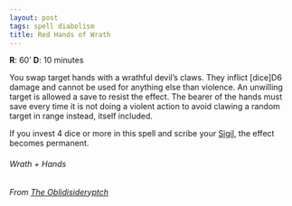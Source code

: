 ```yaml
---
layout: post
tags: spell diabolism
title: Red Hands of Wrath
---
```


**R**: 60’        **D**: 10 minutes

You swap target hands with a wrathful devil’s claws. They inflict [dice]D6 damage and cannot be used for anything else than violence. An unwilling target is allowed a save to resist the effect. The bearer of the hands must save every time it is not doing a violent action to avoid clawing a random target in range instead, itself included.

If you invest 4 dice or more in this spell and scribe your [Sigil](/spells/#lexicon), the effect becomes permanent.

###### Wrath + Hands
###### From [The Oblidisideryptch](https://oblidisideryptch.blogspot.com/2019/03/osr-class-warlock.html)
